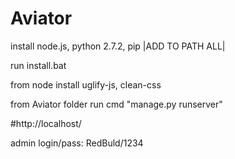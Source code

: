 # Aviator
install node.js, python 2.7.2, pip |ADD TO PATH ALL|

run install.bat

from node install uglify-js, clean-css

from Aviator folder run cmd "manage.py runserver"

#http://localhost/

admin login/pass: RedBuld/1234
